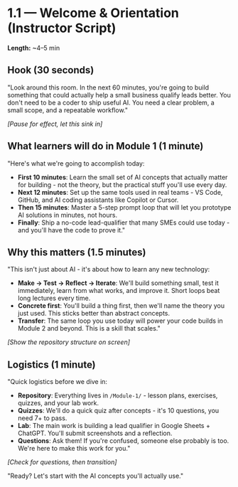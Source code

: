 # 1.1 — Welcome & Orientation (Instructor Script)

**Length:** ~4–5 min

## Hook (30 seconds)
"Look around this room. In the next 60 minutes, you're going to build something that could actually help a small business qualify leads better. You don't need to be a coder to ship useful AI. You need a clear problem, a small scope, and a repeatable workflow."

*[Pause for effect, let this sink in]*

## What learners will do in Module 1 (1 minute)
"Here's what we're going to accomplish today:

- **First 10 minutes**: Learn the small set of AI concepts that actually matter for building - not the theory, but the practical stuff you'll use every day.
- **Next 12 minutes**: Set up the same tools used in real teams - VS Code, GitHub, and AI coding assistants like Copilot or Cursor.
- **Then 15 minutes**: Master a 5-step prompt loop that will let you prototype AI solutions in minutes, not hours.
- **Finally**: Ship a no-code lead-qualifier that many SMEs could use today - and you'll have the code to prove it."

## Why this matters (1.5 minutes)
"This isn't just about AI - it's about how to learn any new technology:

- **Make → Test → Reflect → Iterate**: We'll build something small, test it immediately, learn from what works, and improve it. Short loops beat long lectures every time.
- **Concrete first**: You'll build a thing first, then we'll name the theory you just used. This sticks better than abstract concepts.
- **Transfer**: The same loop you use today will power your code builds in Module 2 and beyond. This is a skill that scales."

*[Show the repository structure on screen]*

## Logistics (1 minute)
"Quick logistics before we dive in:

- **Repository**: Everything lives in `/Module-1/` - lesson plans, exercises, quizzes, and your lab work.
- **Quizzes**: We'll do a quick quiz after concepts - it's 10 questions, you need 7+ to pass.
- **Lab**: The main work is building a lead qualifier in Google Sheets + ChatGPT. You'll submit screenshots and a reflection.
- **Questions**: Ask them! If you're confused, someone else probably is too. We're here to make this work for you."

*[Check for questions, then transition]*

"Ready? Let's start with the AI concepts you'll actually use."
